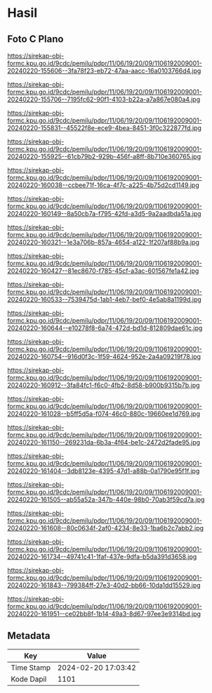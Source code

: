 # Hasil

## Foto C Plano

https://sirekap-obj-formc.kpu.go.id/9cdc/pemilu/pdpr/11/06/19/20/09/1106192009001-20240220-155606--3fa78f23-eb72-47aa-aacc-16a0103766d4.jpg

https://sirekap-obj-formc.kpu.go.id/9cdc/pemilu/pdpr/11/06/19/20/09/1106192009001-20240220-155706--7195fc62-90f1-4103-b22a-a7a867e080a4.jpg

https://sirekap-obj-formc.kpu.go.id/9cdc/pemilu/pdpr/11/06/19/20/09/1106192009001-20240220-155831--45522f8e-ece9-4bea-8451-3f0c322877fd.jpg

https://sirekap-obj-formc.kpu.go.id/9cdc/pemilu/pdpr/11/06/19/20/09/1106192009001-20240220-155925--61cb79b2-929b-456f-a8ff-8b710e360765.jpg

https://sirekap-obj-formc.kpu.go.id/9cdc/pemilu/pdpr/11/06/19/20/09/1106192009001-20240220-160038--ccbee71f-16ca-4f7c-a225-4b75d2cd1149.jpg

https://sirekap-obj-formc.kpu.go.id/9cdc/pemilu/pdpr/11/06/19/20/09/1106192009001-20240220-160149--8a50cb7a-f795-42fd-a3d5-9a2aadbda51a.jpg

https://sirekap-obj-formc.kpu.go.id/9cdc/pemilu/pdpr/11/06/19/20/09/1106192009001-20240220-160321--1e3a706b-857a-4654-a122-1f207af88b9a.jpg

https://sirekap-obj-formc.kpu.go.id/9cdc/pemilu/pdpr/11/06/19/20/09/1106192009001-20240220-160427--81ec8670-f785-45cf-a3ac-601567fe1a42.jpg

https://sirekap-obj-formc.kpu.go.id/9cdc/pemilu/pdpr/11/06/19/20/09/1106192009001-20240220-160533--7539475d-1ab1-4eb7-bef0-4e5ab8a1199d.jpg

https://sirekap-obj-formc.kpu.go.id/9cdc/pemilu/pdpr/11/06/19/20/09/1106192009001-20240220-160644--e10278f8-6a74-472d-bd1d-812809dae61c.jpg

https://sirekap-obj-formc.kpu.go.id/9cdc/pemilu/pdpr/11/06/19/20/09/1106192009001-20240220-160754--916d0f3c-1f59-4624-952e-2a4a09219f78.jpg

https://sirekap-obj-formc.kpu.go.id/9cdc/pemilu/pdpr/11/06/19/20/09/1106192009001-20240220-160912--3fa84fc1-f6c0-4fb2-8d58-b900b9315b7b.jpg

https://sirekap-obj-formc.kpu.go.id/9cdc/pemilu/pdpr/11/06/19/20/09/1106192009001-20240220-161028--b5ff5d5a-f074-46c0-880c-19660ee1d769.jpg

https://sirekap-obj-formc.kpu.go.id/9cdc/pemilu/pdpr/11/06/19/20/09/1106192009001-20240220-161150--269231da-6b3a-4f64-be1c-2472d2fade95.jpg

https://sirekap-obj-formc.kpu.go.id/9cdc/pemilu/pdpr/11/06/19/20/09/1106192009001-20240220-161404--3db8123e-4395-47d1-a88b-0a1790e95f1f.jpg

https://sirekap-obj-formc.kpu.go.id/9cdc/pemilu/pdpr/11/06/19/20/09/1106192009001-20240220-161505--ab55a52a-347b-440e-98b0-70ab3f59cd7a.jpg

https://sirekap-obj-formc.kpu.go.id/9cdc/pemilu/pdpr/11/06/19/20/09/1106192009001-20240220-161608--80c0634f-2af0-4234-8e33-1ba6b2c7abb2.jpg

https://sirekap-obj-formc.kpu.go.id/9cdc/pemilu/pdpr/11/06/19/20/09/1106192009001-20240220-161734--49741c41-1faf-437e-9dfa-b5da391d3658.jpg

https://sirekap-obj-formc.kpu.go.id/9cdc/pemilu/pdpr/11/06/19/20/09/1106192009001-20240220-161843--799384ff-27e3-40d2-bb66-10da1dd15529.jpg

https://sirekap-obj-formc.kpu.go.id/9cdc/pemilu/pdpr/11/06/19/20/09/1106192009001-20240220-161951--ce02bb8f-1b14-49a3-8d67-97ee3e9314bd.jpg


## Metadata

| Key        | Value               |
| ---------- | ------------------- |
| Time Stamp | 2024-02-20 17:03:42 |
| Kode Dapil | 1101                |



